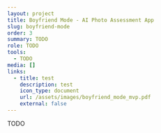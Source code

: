 ```yaml
---
layout: project
title: Boyfriend Mode - AI Photo Assessment App
slug: boyfriend-mode
order: 3
summary: TODO
role: TODO
tools:
  - TODO
media: []
links:
  - title: test
    description: test
    icon_type: document
    url: /assets/images/boyfriend_mode_mvp.pdf
    external: false
---
```

TODO
